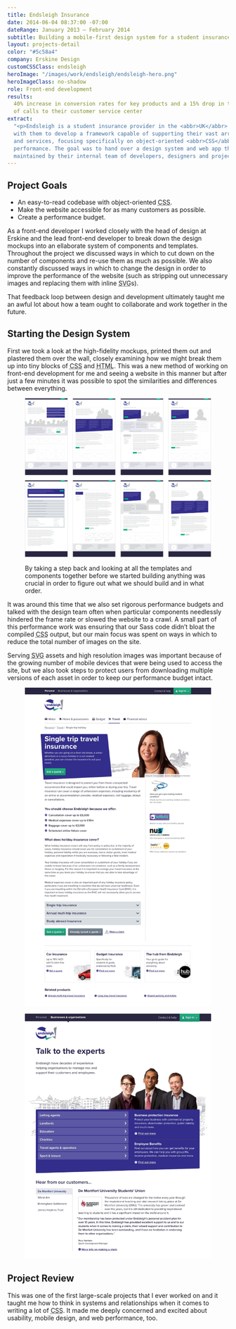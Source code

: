 ```yaml
---
title: Endsleigh Insurance
date: 2014-06-04 08:37:00 -07:00
dateRange: January 2013 – February 2014
subtitle: Building a mobile-first design system for a student insurance company.
layout: projects-detail
color: "#5c58a4"
company: Erskine Design
customCSSClass: endsleigh
heroImage: "/images/work/endsleigh/endsleigh-hero.png"
heroImageClass: no-shadow
role: Front-end development
results:
  40% increase in conversion rates for key products and a 15% drop in the number
  of calls to their customer service center
extract:
  "<p>Endsleigh is a student insurance provider in the <abbr>UK</abbr> and I worked
  with them to develop a framework capable of supporting their vast array of products
  and services, focusing specifically on object-oriented <abbr>CSS</abbr> and web
  performance. The goal was to hand over a design system and web app that could be
  maintained by their internal team of developers, designers and project managers.</p>"
---
```


## Project Goals

<ul class="solutions-list">
  <li>An easy-to-read codebase with object-oriented <abbr title='cascading style sheets'>CSS</abbr>.</li>
  <li>Make the website accessible for as many customers as possible.</li>
  <li>Create a performance budget.</li>
</ul>

As a front-end developer I worked closely with the head of design at Erskine and the lead front-end developer to break down the design mockups into an ellaborate system of components and templates. Throughout the project we discussed ways in which to cut down on the number of components and re-use them as much as possible. We also constantly discussed ways in which to change the design in order to improve the performance of the website (such as stripping out unnecessary images and replacing them with inline <abbr title='scalable vector graphics'>SVG</abbr>s).

That feedback loop between design and development ultimately taught me an awful lot about how a team ought to collaborate and work together in the future.

## Starting the Design System

First we took a look at the high-fidelity mockups, printed them out and plastered them over the wall, closely examining how we might break them up into tiny blocks of <abbr title='cascading style sheets'>CSS</abbr> and <abbr title='hypertext markup language'>HTML</abbr>. This was a new method of working on front-end development for me and seeing a website in this manner but after just a few minutes it was possible to spot the similarities and differences between everything.

<div class="m-wrapper--full">
  <div class='m-wrapper--unpadded-wide'>
    <figure class='cell-t20'>
      <img src="/images/portfolio/endsleigh-layouts.png">
      <figcaption>
        <p>By taking a step back and looking at all the templates and components together before we started building anything was crucial in order to figure out what we should build and in what order.</p>
      </figcaption>
    </figure>
  </div>
</div>

It was around this time that we also set rigorous performance budgets and talked with the design team often when particular components needlessly hindered the frame rate or slowed the website to a crawl. A small part of this performance work was ensuring that our Sass code didn’t bloat the compiled <abbr title='cascading style sheets'>CSS</abbr> output, but our main focus was spent on ways in which to reduce the total number of images on the site.

Serving <abbr title='scalable vector graphics'>SVG</abbr> assets and high resolution images was important because of the growing number of mobile devices that were being used to access the site, but we also took steps to protect users from downloading multiple versions of each asset in order to keep our performance budget intact.

<div class="m-wrapper--full">
  <div class='side-by-side equal-height'>
    <div class='side-by-side__child'>
      <figure>
        <img class="chrome-shadow" src="/images/work/endsleigh/endsleigh-desktop-detail.jpg">
      </figure>
    </div>
    <div class='side-by-side__child'>
      <figure>
        <img class="chrome-shadow" src="/images/work/endsleigh/endsleigh-desktop-business.jpg">
      </figure>
    </div>
  </div>
</div>

## Project Review

This was one of the first large-scale projects that I ever worked on and it taught me how to think in systems and relationships when it comes to writing a lot of <abbr title='cascading style sheets'>CSS</abbr>. It made me deeply concerned and excited about usability, mobile design, and web performance, too.
